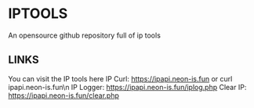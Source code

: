 # IPTOOLS
An opensource github repository full of ip tools

## LINKS
You can visit the IP tools here
IP Curl: https://ipapi.neon-is.fun or curl ipapi.neon-is.fun\n
IP Logger: https://ipapi.neon-is.fun/iplog.php
Clear IP: https://ipapi.neon-is.fun/clear.php
